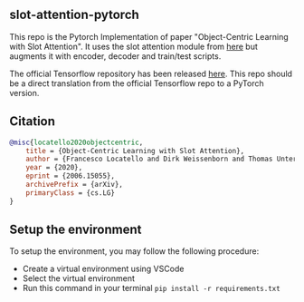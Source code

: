 ## slot-attention-pytorch
 This repo is the Pytorch Implementation of paper "Object-Centric Learning with Slot Attention". It uses the slot attention module from [here](https://github.com/lucidrains/slot-attention) but augments it with encoder, decoder and train/test scripts.

 The official Tensorflow repository has been released <a href="https://github.com/google-research/google-research/tree/master/slot_attention">here</a>. This repo should be a direct translation from the official Tensorflow repo to a PyTorch version.

## Citation

```bibtex
@misc{locatello2020objectcentric,
    title = {Object-Centric Learning with Slot Attention},
    author = {Francesco Locatello and Dirk Weissenborn and Thomas Unterthiner and Aravindh Mahendran and Georg Heigold and Jakob Uszkoreit and Alexey Dosovitskiy and Thomas Kipf},
    year = {2020},
    eprint = {2006.15055},
    archivePrefix = {arXiv},
    primaryClass = {cs.LG}
}
```

## Setup the environment

To setup the environment, you may follow the following procedure:

- Create a virtual environment using VSCode
- Select the virtual environment
- Run this command in your terminal `pip install -r requirements.txt`
